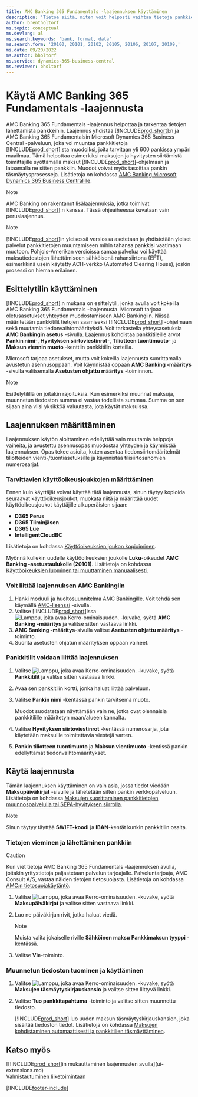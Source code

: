 ```yaml
---
title: AMC Banking 365 Fundamentals -laajennuksen käyttäminen
description: 'Tietoa siitä, miten voit helposti vaihtaa tietoja pankkiesi kanssa muuttamalla tietoja niiden edellyttämään muotoon.'
author: brentholtorf
ms.topic: conceptual
ms.devlang: al
ms.search.keywords: 'bank, format, data'
ms.search.form: '20100, 20101, 20102, 20105, 20106, 20107, 20109,'
ms.date: 09/20/2022
ms.author: bholtorf
ms.service: dynamics-365-business-central
ms.reviewer: bholtorf
---
```


# Käytä AMC Banking 365 Fundamentals -laajennusta

AMC Banking 365 Fundamentals -laajennus helpottaa ja tarkentaa tietojen lähettämistä pankkeihin. Laajennus yhdistää [!INCLUDE[prod_short](includes/prod_short.md)]:n ja AMC Banking 365 Fundamentalsin Microsoft Dynamics 365 Business Central -palveluun, joka voi muuntaa pankkitietoja [!INCLUDE[prod_short](includes/prod_short.md)]:sta muodoiksi, joita tarvitaan yli 600 pankissa ympäri maailmaa. Tämä helpottaa esimerkiksi maksujen ja hyvitysten siirtämistä toimittajille syöttämällä maksut [!INCLUDE[prod_short](includes/prod_short.md)]-ohjelmaan ja lataamalla ne sitten pankkiin. Muodot voivat myös tasoittaa pankin täsmäytysprosesseja. Lisätietoja on kohdassa [AMC Banking Microsoft Dynamics 365 Business Centralille](https://www.amcbanking.com/bc-fundamentals/).

> [!NOTE]
> AMC Banking on rakentanut lisälaajennuksia, jotka toimivat [!INCLUDE[prod_short](includes/prod_short.md)]:n kanssa. Tässä ohjeaiheessa kuvataan vain peruslaajennus.

> [!NOTE]
> [!INCLUDE[prod_short](includes/prod_short.md)]in yleisessä versiossa asetetaan ja yhdistetään yleiset palvelut pankkitietojen muuntamiseen mihin tahansa pankkisi vaatimaan muotoon. Pohjois-Amerikan versioissa samaa palvelua voi käyttää maksutiedostojen lähettämiseen sähköisenä rahansiirtona (EFT), esimerkkinä usein käytetty ACH-verkko (Automated Clearing House), joskin prosessi on hieman erilainen.

## Esittelytilin käyttäminen

[!INCLUDE[prod_short](includes/prod_short.md)]:n mukana on esittelytili, jonka avulla voit kokeilla AMC Banking 365 Fundamentals -laajennusta. Microsoft tarjoaa oletusasetukset yhteyden muodostamiseen AMC Bankingiin. Niissä määritetään pankkitilit tietojen saamiseksi [!INCLUDE[prod_short](includes/prod_short.md)] -ohjelmaan sekä muutamia tiedonvaihtomäärityksiä. Voit tarkastella yhteysasetuksia **AMC Bankingin asetus** -sivulla. Laajennus kohdistaa pankkitileille arvot **Pankin nimi**-, **Hyvityksen siirtoviestinrot**-, **Tiliotteen tuontimuoto**- ja **Maksun viennin muoto** -kenttiin pankkitilin korteilla.

Microsoft tarjoaa asetukset, mutta voit kokeilla laajennusta suorittamalla avustetun asennusoppaan. Voit käynnistää oppaan **AMC Banking -määritys** -sivulla valitsemalla **Asetusten ohjattu määritys** -toiminnon.

> [!NOTE]
> Esittelytilillä on joitakin rajoituksia. Kun esimerkiksi muunnat maksuja, muunnetun tiedoston summa ei vastaa todellista summaa. Summa on sen sijaan aina viisi yksikköä valuutasta, jota käytät maksuissa.  

## Laajennuksen määrittäminen

Laajennuksen käytön aloittaminen edellyttää vain muutamia helppoja vaiheita, ja avustettu asennusopas muodostaa yhteyden ja käynnistää laajennuksen. Opas tekee asioita, kuten asentaa tiedonsiirtomääritelmät tiliotteiden vienti-/tuontiasetuksille ja käynnistää tilisiirtosanomien numerosarjat.  

### Tarvittavien käyttöoikeusjoukkojen määrittäminen

Ennen kuin käyttäjät voivat käyttää tätä laajennusta, sinun täytyy kopioida seuraavat käyttöoikeusjoukot, muokata niitä ja määrittää uudet käyttöoikeusjoukot käyttäjille alkuperäisten sijaan:

* **D365 Perus**
* **D365 Tiiminjäsen**
* **D365 Lue**
* **IntelligentCloudBC**

Lisätietoja on kohdassa [Käyttöoikeuksien joukon kopioiminen](ui-define-granular-permissions.md#copy-a-permission-set).

Myönnä kullekin uudelle käyttöoikeuksien joukolle **Luku**-oikeudet **AMC Banking -asetustaulukolle (20101)**. Lisätietoja on kohdassa [Käyttöoikeuksien luominen tai muuttaminen manuaalisesti](ui-define-granular-permissions.md#create-a-permission-set).

### Voit liittää laajennuksen AMC Bankingiin

1. Hanki moduuli ja huoltosuunnitelma AMC Bankingille. Voit tehdä sen käymällä [AMC-lisenssi](https://license.amcbanking.com/register) -sivulla.
2. Valitse [!INCLUDE[prod_short](includes/prod_short.md)]issa ![Lamppu, joka avaa Kerro-ominaisuuden.](media/ui-search/search_small.png "Kerro, mitä haluat tehdä") -kuvake, syötä **AMC Banking -määritys** ja valitse sitten vastaava linkki.  
3. **AMC Banking -määritys**-sivulla valitse **Asetusten ohjattu määritys** -toiminto.
4. Suorita asetusten ohjatun määrityksen oppaan vaiheet.

### Pankkitilit voidaan liittää laajennuksen

1. Valitse ![Lamppu, joka avaa Kerro-ominaisuuden.](media/ui-search/search_small.png "Kerro, mitä haluat tehdä") -kuvake, syötä **Pankkitilit** ja valitse sitten vastaava linkki.
2. Avaa sen pankkitilin kortti, jonka haluat liittää palveluun.
3. Valitse **Pankin nimi** -kentässä pankin tarvitsema muoto.  

   Muodot suodatetaan näyttämään vain ne, jotka ovat olennaisia pankkitilille määritetyn maan/alueen kannalta.
4. Valitse **Hyvityksen siirtoviestinrot** -kentässä numerosarja, jota käytetään maksuille toimitettavia viestejä varten.
5. **Pankin tiliotteen tuontimuoto** ja **Maksun vientimuoto** -kentissä pankin edellyttämät tiedonvaihtomääritykset.

## Käytä laajennusta

Tämän laajennuksen käyttäminen on vain asia, jossa tiedot viedään **Maksupäiväkirjat** -sivulle ja lähetetään sitten pankin verkkopalveluun. Lisätietoja on kohdassa [Maksujen suorittaminen pankkitietojen muunnospalvelulla tai SEPA-hyvityksen siirrolla](finance-make-payments-with-bank-data-conversion-service-or-sepa-credit-transfer.md).

> [!NOTE]
> Sinun täytyy täyttää **SWIFT-koodi** ja **IBAN**-kentät kunkin pankkitilin osalta.

### Tietojen vieminen ja lähettäminen pankkiin

> [!CAUTION]  
> Kun viet tietoja AMC Banking 365 Fundamentals -laajennuksen avulla, joitakin yritystietoja paljastetaan palvelun tarjoajalle. Palveluntarjoaja, AMC Consult A/S, vastaa näiden tietojen tietosuojasta. Lisätietoja on kohdassa [AMC:n tietosuojakäytäntö](https://go.microsoft.com/fwlink/?LinkId=510158).

1. Valitse ![Lamppu, joka avaa Kerro-ominaisuuden.](media/ui-search/search_small.png "Kerro, mitä haluat tehdä") -kuvake, syötä **Maksupäiväkirjat** ja valitse sitten vastaava linkki.
2. Luo ne päiväkirjan rivit, jotka haluat viedä.  

   > [!NOTE]
   > Muista valita jokaiselle riville **Sähköinen maksu** **Pankkimaksun tyyppi** -kentässä.
3. Valitse **Vie**-toiminto.

### Muunnetun tiedoston tuominen ja käyttäminen

1. Valitse ![Lamppu, joka avaa Kerro-ominaisuuden.](media/ui-search/search_small.png "Kerro, mitä haluat tehdä") -kuvake, syötä **Maksujen täsmäytyskirjauskansio** ja valitse sitten liittyvä linkki.
2. Valitse **Tuo pankkitapahtuma** -toiminto ja valitse sitten muunnettu tiedosto.  

   [!INCLUDE[prod_short](includes/prod_short.md)] luo uuden maksun täsmäytyskirjauskansion, joka sisältää tiedoston tiedot. Lisätietoja on kohdassa [Maksujen kohdistaminen automaattisesti ja pankkitilien täsmäyttäminen](receivables-apply-payments-auto-reconcile-bank-accounts.md).

## Katso myös

[[!INCLUDE[prod_short](includes/prod_short.md)]in mukauttaminen laajennusten avulla](ui-extensions.md)  
[Valmistautuminen liiketoimintaan](ui-get-ready-business.md)  

[!INCLUDE[footer-include](includes/footer-banner.md)]
